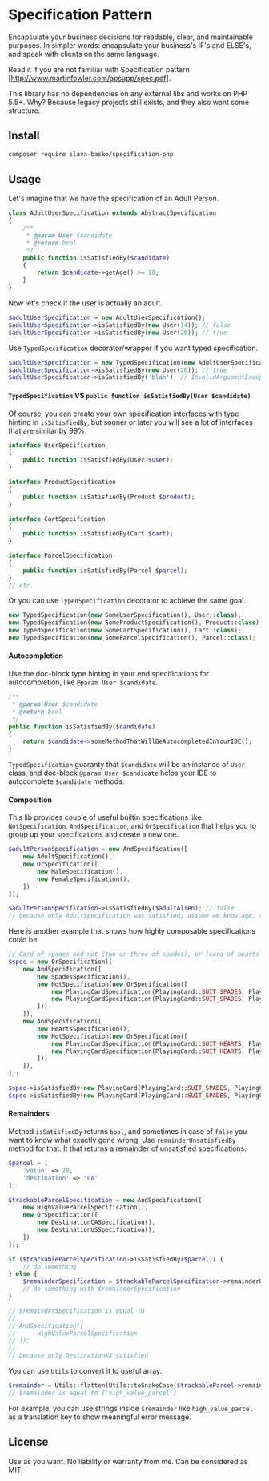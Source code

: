 # Specification Pattern

Encapsulate your business decisions for readable, clear, and maintainable purposes.
In simpler words: encapsulate your business's IF's and ELSE's, and speak with clients on the same language.

Read it if you are not familiar with Specification pattern [http://www.martinfowler.com/apsupp/spec.pdf].

This library has no dependencies on any external libs and works on PHP 5.5+. Why?
Because legacy projects still exists, and they also want some structure.

## Install

```bash
composer require slava-basko/specification-php
```

## Usage

Let's imagine that we have the specification of an Adult Person.

```php
class AdultUserSpecification extends AbstractSpecification
{
    /**
     * @param User $candidate
     * @return bool
     */
    public function isSatisfiedBy($candidate)
    {
        return $candidate->getAge() >= 18;
    }
}
```

Now let's check if the user is actually an adult.

```php
$adultUserSpecification = new AdultUserSpecification();
$adultUserSpecification->isSatisfiedBy(new User(14)); // false
$adultUserSpecification->isSatisfiedBy(new User(20)); // true
```

Use `TypedSpecification` decorator/wrapper if you want typed specification.

```php
$adultUserSpecification = new TypedSpecification(new AdultUserSpecification(), User::class);
$adultUserSpecification->isSatisfiedBy(new User(20)); // true
$adultUserSpecification->isSatisfiedBy('blah'); // InvalidArgumentException will be thrown
```

#### `TypedSpecification` VS `public function isSatisfiedBy(User $candidate)`

Of course, you can create your own specification interfaces with type hinting in `isSatisfiedBy`,
but sooner or later you will see a lot of interfaces that are similar by 99%.

```php
interface UserSpecification
{
    public function isSatisfiedBy(User $user);
}

interface ProductSpecification
{
    public function isSatisfiedBy(Product $product);
}

interface CartSpecification
{
    public function isSatisfiedBy(Cart $cart);
}

interface ParcelSpecification
{
    public function isSatisfiedBy(Parcel $parcel);
}
// etc.
```

Or you can use `TypedSpecification` decorator to achieve the same goal.

```php
new TypedSpecification(new SomeUserSpecification(), User::class);
new TypedSpecification(new SomeProductSpecification(), Product::class);
new TypedSpecification(new SomeCartSpecification(), Cart::class);
new TypedSpecification(new SomeParcelSpecification(), Parcel::class);
```

#### Autocompletion

Use the doc-block type hinting in your end specifications for autocompletion, like `@param User $candidate`.

```php
/**
 * @param User $candidate
 * @return bool
 */
public function isSatisfiedBy($candidate)
{
    return $candidate->someMethodThatWillBeAutocompletedInYourIDE();
}
```

`TypedSpecification` guaranty that `$candidate` will be an instance of `User` class,
and doc-block `@param User $candidate` helps your IDE to autocomplete `$candidate` methods.

#### Composition

This lib provides couple of useful builtin specifications like `NotSpecification`, `AndSpecification`,
and `OrSpecification` that helps you to group up your specifications and create a new one.

```php
$adultPersonSpecification = new AndSpecification([
    new AdultSpecification(),
    new OrSpecification([
        new MaleSpecification(),
        new FemaleSpecification(),
    ])
]);

$adultPersonSpecification->isSatisfiedBy($adultAlien); // false
// because only AdultSpecification was satisfied; assume we know age, and we don't know alien sex.
```

Here is another example that shows how highly composable specifications could be.

```php
// Card of spades and not (two or three of spades), or (card of hearts and not (two or three of hearts))
$spec = new OrSpecification([
    new AndSpecification([
        new SpadesSpecification(),
        new NotSpecification(new OrSpecification([
            new PlayingCardSpecification(PlayingCard::SUIT_SPADES, PlayingCard::RANK_2),
            new PlayingCardSpecification(PlayingCard::SUIT_SPADES, PlayingCard::RANK_3)
        ]))
    ]),
    new AndSpecification([
        new HeartsSpecification(),
        new NotSpecification(new OrSpecification([
            new PlayingCardSpecification(PlayingCard::SUIT_HEARTS, PlayingCard::RANK_2),
            new PlayingCardSpecification(PlayingCard::SUIT_HEARTS, PlayingCard::RANK_3)
        ]))
    ]),
]);

$spec->isSatisfiedBy(new PlayingCard(PlayingCard::SUIT_SPADES, PlayingCard::RANK_4)); // true
$spec->isSatisfiedBy(new PlayingCard(PlayingCard::SUIT_SPADES, PlayingCard::RANK_2)); // false
```

#### Remainders

Method `isSatisfiedBy` returns `bool`, and sometimes in case of `false` you want to know what exactly gone wrong.
Use `remainderUnsatisfiedBy` method for that. It that returns a remainder of unsatisfied specifications.

```php
$parcel = [
    'value' => 20,
    'destination' => 'CA'
];

$trackableParcelSpecification = new AndSpecification([
    new HighValueParcelSpecification(),
    new OrSpecification([
        new DestinationCASpecification(),
        new DestinationUSSpecification(),
    ])
]);

if ($trackableParcelSpecification->isSatisfiedBy($parcel)) {
    // do something
} else {
    $remainderSpecification = $trackableParcelSpecification->remainderUnsatisfiedBy($parcel);
    // do something with $remainderSpecification
}

// $remainderSpecification is equal to
//
// AndSpecification([
//      HighValueParcelSpecification
// ]);
//
// because only DestinationXX satisfied
```

You can use `Utils` to convert it to useful array.

```php
$remainder = Utils::flatten(Utils::toSnakeCase($trackableParcel->remainderUnsatisfiedBy($parcel)));
// $remainder is equal to ['high_value_parcel']
```

For example, you can use strings inside `$remainder` like `high_value_parcel` as a translation key
to show meaningful error message.

## License

Use as you want. No liability or warranty from me. Can be considered as MIT.